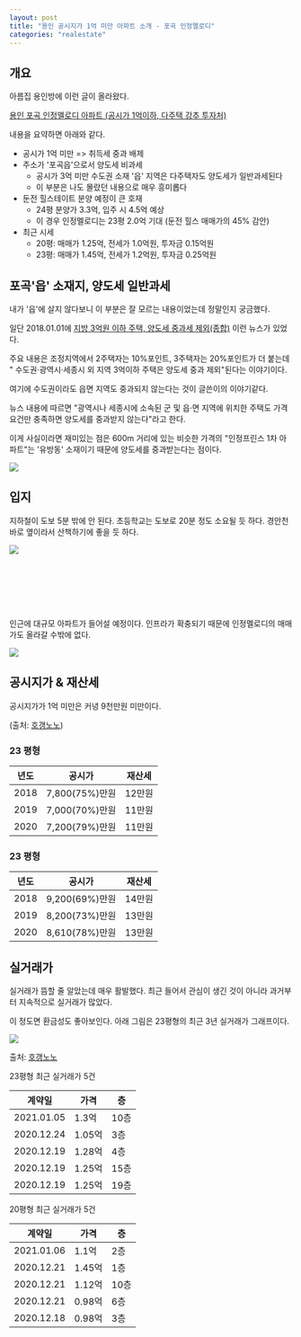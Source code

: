 ```yaml
---
layout: post
title: "용인 공시지가 1억 미만 아파트 소개 - 포곡 인정멜로디"
categories: "realestate"
---
```


## 개요

아름집 용인방에 이런 글이 올라왔다.

[용인 포곡 인정멜로디 아파트 (공시가 1억이하, 다주택 강추 투자처)](https://m.cafe.naver.com/rainup/2394244)

내용을 요약하면 아래와 같다.

- 공시가 1억 미만 => 취득세 중과 배제
- 주소가 '포곡읍'으로서 양도세 비과세
    - 공시가 3억 미만 수도권 소재 '읍' 지역은 다주택자도 양도세가 일반과세된다
    - 이 부분은 나도 몰랐던 내용으로 매우 흥미롭다
- 둔전 힐스테이트 분양 예정이 큰 호재
    - 24평 분양가 3.3억, 입주 시 4.5억 예상
    - 이 경우 인정멜로디는 23평 2.0억 기대 (둔전 힐스 매매가의 45% 감안)
- 최근 시세
    - 20평: 매매가 1.25억, 전세가 1.0억원, 투자금 0.15억원
    - 23평: 매매가 1.45억, 전세가 1.2억원, 투자금 0.25억원

## 포곡'읍' 소재지, 양도세 일반과세

내가 '읍'에 살지 않다보니 이 부분은 잘 모르는 내용이었는데 정말인지 궁금했다.

일단 2018.01.01에 [지방 3억원 이하 주택, 양도세 중과세 제외(종합)](https://biz.chosun.com/site/data/html_dir/2018/01/07/2018010701555.html) 이런 뉴스가 있었다.

주요 내용은 조정지역에서 2주택자는 10%포인트, 3주택자는 20%포인트가 더 붙는데 " 수도권·광역시·세종시 외 지역 3억이하 주택은 양도세 중과 제외"된다는 이야기이다.

여기에 수도권이라도 읍면 지역도 중과되지 않는다는 것이 글쓴이의 이야기같다.

뉴스 내용에 따르면 "광역시나 세종시에 소속된 군 및 읍·면 지역에 위치한 주택도 가격 요건만 충족하면 양도세를 중과받지 않는다"라고 한다.

이게 사실이라면 재미있는 점은 600m 거리에 있는 비슷한 가격의 "인정프린스 1차 아파트"는 '유방동' 소재이기 때문에 양도세를 중과받는다는 점이다.

<img src="https://i.imgur.com/utJp6y7.png" />

## 입지

지하철이 도보 5분 밖에 안 된다. 초등학교는 도보로 20분 정도 소요될 듯 하다. 경안천 바로 옆이라서 산책하기에 좋을 듯 하다.

<img src="https://i.imgur.com/VfdC832.png" />

<BR> <BR> <BR> <BR> <BR>

인근에 대규모 아파트가 들어설 예정이다. 인프라가 확충되기 때문에 인정멜로디의 매매가도 올라갈 수밖에 없다.

<img src="https://i.imgur.com/NFgCtso.png" />

## 공시지가 & 재산세

공시지가가 1억 미만은 커녕 9천만원 미만이다.

(출처: [호갱노노](https://hogangnono.com/apt/6fqcf/0/0))

### 23 평형

|년도|공시가|재산세|
|----|------|------|
|2018|7,800(75%)만원|12만원|
|2019|7,000(70%)만원|11만원|
|2020|7,200(79%)만원|11만원|

### 23 평형

|년도|공시가|재산세|
|----|------|------|
|2018|9,200(69%)만원|14만원|
|2019|8,200(73%)만원|13만원|
|2020|8,610(78%)만원|13만원|


## 실거래가

실거래가 뜸할 줄 알았는데 매우 활발했다. 최근 들어서 관심이 생긴 것이 아니라 과거부터 지속적으로 실거래가 많았다.

이 정도면 환금성도 좋아보인다. 아래 그림은 23평형의 최근 3년 실거래가 그래프이다. 

<img src="https://i.imgur.com/Vfj6WTe.png" />

출처: [호갱노노](https://hogangnono.com/apt/6fqcf/0/1)

23평형 최근 실거래가 5건

|계약일|가격|층|
|------|----|--|
|2021.01.05|1.3억|10층|
|2020.12.24|1.05억|3층|
|2020.12.19|1.28억|4층|
|2020.12.19|1.25억|15층|
|2020.12.19|1.25억|19층|

20평형 최근 실거래가 5건

|계약일|가격|층|
|------|----|--|
|2021.01.06|1.1억|2층|
|2020.12.21|1.45억|1층|
|2020.12.21|1.12억|10층|
|2020.12.21|0.98억|6층|
|2020.12.18|0.98억|3층|
